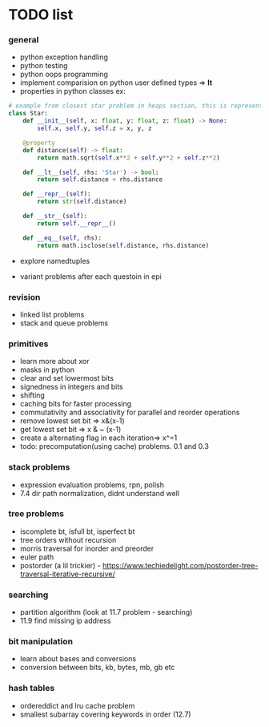 # TODO list

### general
- python exception handling
- python testing
- python oops programming
- implement comparision on python user defined types => __lt__
- properties in python classes
ex: 
```python
# example from closest star problem in heaps section, this is representation of a star
class Star:
    def __init__(self, x: float, y: float, z: float) -> None:
        self.x, self.y, self.z = x, y, z

    @property
    def distance(self) -> float:
        return math.sqrt(self.x**2 + self.y**2 + self.z**2)

    def __lt__(self, rhs: 'Star') -> bool:
        return self.distance < rhs.distance

    def __repr__(self):
        return str(self.distance)

    def __str__(self):
        return self.__repr__()

    def __eq__(self, rhs):
        return math.isclose(self.distance, rhs.distance)
```
- explore namedtuples

- variant problems after each questoin in epi

### revision
- linked list problems
- stack and queue problems

### primitives
- learn more about xor
- masks in python
- clear and set lowermost bits
- signedness in integers and bits
- shifting
- caching bits for faster processing
- commutativity and associativity  for parallel and reorder operations
- remove lowest set bit => x&(x-1)
- get lowest set bit => x & ~ (x-1)
- create a alternating flag in each iteration=> x^=1
- todo: precomputation(using cache) problems. 0.1 and 0.3

### stack problems
- expression evaluation problems, rpn, polish
- 7.4 dir path normalization, didnt understand well

### tree problems
- iscomplete bt, isfull bt, isperfect bt
- tree orders without recursion
- morris traversal for inorder and preorder
- euler path
- postorder (a lil trickier) - https://www.techiedelight.com/postorder-tree-traversal-iterative-recursive/

### searching 
- partition algorithm (look at 11.7 problem - searching)
- 11.9 find missing ip address

### bit manipulation
- learn about bases and conversions
- conversion between bits, kb, bytes, mb, gb etc

### hash tables
- ordereddict and lru cache problem
- smallest subarray covering keywords in order (12.7)
